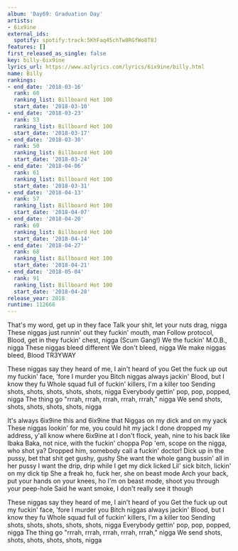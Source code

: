 ```yaml
---
album: 'Day69: Graduation Day'
artists:
- 6ix9ine
external_ids:
  spotify: spotify:track:5KhFaq45chTw8RGfWo8T8J
features: []
first_released_as_single: false
key: billy-6ix9ine
lyrics_url: https://www.azlyrics.com/lyrics/6ix9ine/billy.html
name: Billy
rankings:
- end_date: '2018-03-16'
  rank: 60
  ranking_list: Billboard Hot 100
  start_date: '2018-03-10'
- end_date: '2018-03-23'
  rank: 53
  ranking_list: Billboard Hot 100
  start_date: '2018-03-17'
- end_date: '2018-03-30'
  rank: 50
  ranking_list: Billboard Hot 100
  start_date: '2018-03-24'
- end_date: '2018-04-06'
  rank: 61
  ranking_list: Billboard Hot 100
  start_date: '2018-03-31'
- end_date: '2018-04-13'
  rank: 57
  ranking_list: Billboard Hot 100
  start_date: '2018-04-07'
- end_date: '2018-04-20'
  rank: 60
  ranking_list: Billboard Hot 100
  start_date: '2018-04-14'
- end_date: '2018-04-27'
  rank: 68
  ranking_list: Billboard Hot 100
  start_date: '2018-04-21'
- end_date: '2018-05-04'
  rank: 91
  ranking_list: Billboard Hot 100
  start_date: '2018-04-28'
release_year: 2018
runtime: 112666
---
```

That's my word, get up in they face
Talk your shit, let your nuts drag, nigga
These niggas just runnin' out they fuckin' mouth, man
Follow protocol, Blood, get in they fuckin' chest, nigga
(Scum Gang!)
We the fuckin' M.O.B., nigga
These niggas bleed different
We don't bleed, nigga
We make niggas bleed, Blood
TR3YWAY


These niggas say they heard of me, I ain't heard of you
Get the fuck up out my fuckin' face, 'fore I murder you
Bitch niggas always jackin' Blood, but I know they fu
Whole squad full of fuckin' killers, I'm a killer too
Sending shots, shots, shots, shots, shots, nigga
Everybody gettin' pop, pop, popped, nigga
The thing go "rrrah, rrrah, rrrah, rrrah, rrrah," nigga
We send shots, shots, shots, shots, shots, nigga

It's always 6ix9ine this and 6ix9ine that
Niggas on my dick and on my yack
These niggas lookin' for me, you could hit my jack
I done dropped my address, y'all know where 6ix9ine at
I don't flock, yeah, nine to his back like Ibaka
Baka, not nice, with the fuckin' choppa
Pop 'em, scope on the nigga, who shot ya?
Dropped him, somebody call a fuckin' doctor!
Dick up in the pussy, bet that shit get gushy, gushy
She want the whole gang bussin' all in her pussy
I want the drip, drip while I get my dick licked
Lil' sick bitch, lickin' on my dick tip
She a freak ho, fuck her, she on beast mode
Arch your back, put your hands on your knees, ho
I'm on beast mode, shoot you through your peep-hole
Said he want smoke, I don't really see it though

These niggas say they heard of me, I ain't heard of you
Get the fuck up out my fuckin' face, 'fore I murder you
Bitch niggas always jackin' Blood, but I know they fu
Whole squad full of fuckin' killers, I'm a killer too
Sending shots, shots, shots, shots, shots, nigga
Everybody gettin' pop, pop, popped, nigga
The thing go "rrrah, rrrah, rrrah, rrrah, rrrah," nigga
We send shots, shots, shots, shots, shots, nigga

